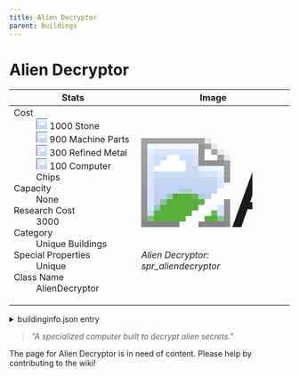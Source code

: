 ```yaml
---
title: Alien Decryptor
parent: Buildings
---
```

# Alien Decryptor

[//]: # (Pre-generated content)
<table><thead><tr><th>Stats</th><th>Image</th></tr></thead><tbody><tr><td><dl><dt>Cost</dt><dd><div class="resource-icon"><img style="object-position: -637px -737px;" src="https://tfe2-wiki.github.io/assets/sprites.png"></div> 1000 Stone<br><div class="resource-icon"><img style="object-position: -795px -761px;" src="https://tfe2-wiki.github.io/assets/sprites.png"></div> 900 Machine Parts<br><div class="resource-icon"><img style="object-position: -795px -775px;" src="https://tfe2-wiki.github.io/assets/sprites.png"></div> 300 Refined Metal<br><div class="resource-icon"><img style="object-position: -526px -523px;" src="https://tfe2-wiki.github.io/assets/sprites.png"></div> 100 Computer Chips</dd><dt>Capacity</dt><dd>None</dd><dt>Research Cost</dt><dd>3000</dd><dt>Category</dt><dd>Unique Buildings</dd><dt>Special Properties</dt><dd>Unique</dd><dt>Class Name</dt><dd>AlienDecryptor</dd></dl></td><td><style>.building-image {width: 200px;height: 200px;overflow: hidden;position: relative;}.building-image img {image-rendering: pixelated;object-fit: none;transform: scale(10);transform-origin: left top;position: absolute;left: 0;top: 0;}.resource-image {width: 200px;height: 200px;overflow: hidden;position: relative;}.resource-image img {image-rendering: pixelated;object-fit: none;transform: scale(20);transform-origin: left top;position: absolute;left: 0;top: 0;}.building-icon {width: 20px;height: 20px;overflow: hidden;position: relative;display: inline-block;}.building-icon img {image-rendering: pixelated;object-fit: none;transform: scale(1);transform-origin: left top;position: absolute;left: 0;top: 0;}.resource-icon {width: 20px;height: 20px;overflow: hidden;position: relative;display: inline-block;}.resource-icon img {image-rendering: pixelated;object-fit: none;transform: scale(2);transform-origin: left top;position: absolute;left: 0;top: 0;}</style><div class="building-image"><img style="object-position: -997px -693px;" src="https://tfe2-wiki.github.io/assets/sprites.png" alt="Alien Decryptor Back"><img style="object-position: -975px -693px;" src="https://tfe2-wiki.github.io/assets/sprites.png" alt="Alien Decryptor"></div><i>Alien Decryptor: spr_aliendecryptor</i></td></tr></tbody></table><details><summary>buildinginfo.json entry</summary>```json
	{
    "className": "AlienDecryptor",
    "food": 0,
    "wood": 0,
    "stone": 1000,
    "machineParts": 900,
    "refinedMetal": 300,
    "computerChips": 100,
    "knowledge": 3000,
    "category": "Unique Buildings",
    "unlockedByDefault": false,
    "specialInfo": [
        "unique"
    ],
    "notUnlockedWithAll": true
}
	```</details><blockquote><i>"A specialized computer built to decrypt alien secrets."</i></blockquote>

The page for Alien Decryptor is in need of content. Please help by contributing to the wiki!
